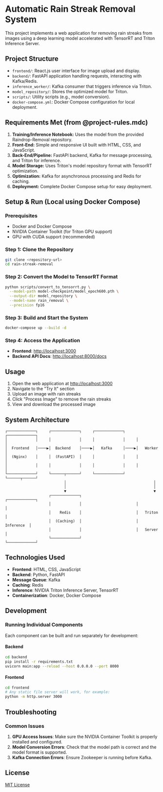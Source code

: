 # Automatic Rain Streak Removal System

This project implements a web application for removing rain streaks from images using a deep learning model accelerated with TensorRT and Triton Inference Server.

## Project Structure

- `frontend/`: React.js user interface for image upload and display.
- `backend/`: FastAPI application handling requests, interacting with Kafka/Redis.
- `inference_worker/`: Kafka consumer that triggers inference via Triton.
- `model_repository/`: Stores the optimized model for Triton.
- `scripts/`: Utility scripts (e.g., model conversion).
- `docker-compose.yml`: Docker Compose configuration for local deployment.

## Requirements Met (from @project-rules.mdc)

1.  **Training/Inference Notebook:** Uses the model from the provided Raindrop-Removal repository.
2.  **Front-End:** Simple and responsive UI built with HTML, CSS, and JavaScript.
3.  **Back-End/Pipeline:** FastAPI backend, Kafka for message processing, and Triton for inference.
4.  **Model Storage:** Uses Triton's model repository format with TensorRT optimization.
5.  **Optimization:** Kafka for asynchronous processing and Redis for caching.
6.  **Deployment:** Complete Docker Compose setup for easy deployment.

## Setup & Run (Local using Docker Compose)

### Prerequisites

- Docker and Docker Compose
- NVIDIA Container Toolkit (for Triton GPU support)
- GPU with CUDA support (recommended)

### Step 1: Clone the Repository

```bash
git clone <repository-url>
cd rain-streak-removal
```

### Step 2: Convert the Model to TensorRT Format

```bash
python scripts/convert_to_tensorrt.py \
  --model-path model-checkpoint/model_epoch600.pth \
  --output-dir model_repository \
  --model-name rain_removal \
  --precision fp16
```

### Step 3: Build and Start the System

```bash
docker-compose up --build -d
```

### Step 4: Access the Application

- **Frontend**: [http://localhost:3000](http://localhost:3000)
- **Backend API Docs**: [http://localhost:8000/docs](http://localhost:8000/docs)

## Usage

1. Open the web application at [http://localhost:3000](http://localhost:3000)
2. Navigate to the "Try It" section
3. Upload an image with rain streaks
4. Click "Process Image" to remove the rain streaks
5. View and download the processed image

## System Architecture

```
┌─────────────┐     ┌─────────────┐     ┌─────────────┐     ┌─────────────┐
│             │     │             │     │             │     │             │
│  Frontend   │────▶│  Backend    │────▶│   Kafka     │────▶│   Worker    │
│  (Nginx)    │     │  (FastAPI)  │     │             │     │             │
│             │     │             │     │             │     │             │
└─────────────┘     └──────┬──────┘     └─────────────┘     └──────┬──────┘
                           │                                        │
                           │                                        │
                           ▼                                        ▼
                    ┌─────────────┐                         ┌─────────────┐
                    │             │                         │             │
                    │    Redis    │                         │   Triton    │
                    │  (Caching)  │                         │  Inference  │
                    │             │                         │   Server    │
                    └─────────────┘                         └─────────────┘
```

## Technologies Used

- **Frontend**: HTML, CSS, JavaScript
- **Backend**: Python, FastAPI
- **Message Queue**: Kafka
- **Caching**: Redis
- **Inference**: NVIDIA Triton Inference Server, TensorRT
- **Containerization**: Docker, Docker Compose

## Development

### Running Individual Components

Each component can be built and run separately for development:

#### Backend

```bash
cd backend
pip install -r requirements.txt
uvicorn main:app --reload --host 0.0.0.0 --port 8000
```

#### Frontend

```bash
cd frontend
# Any static file server will work, for example:
python -m http.server 3000
```

## Troubleshooting

### Common Issues

1. **GPU Access Issues**: Make sure the NVIDIA Container Toolkit is properly installed and configured.
2. **Model Conversion Errors**: Check that the model path is correct and the model format is supported.
3. **Kafka Connection Errors**: Ensure Zookeeper is running before Kafka.

## License

[MIT License](LICENSE)
